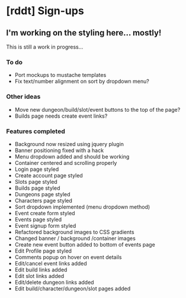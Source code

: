 # [rddt] Sign-ups
## I'm working on the styling here... mostly!

This is still a work in progress...

### To do
* Port mockups to mustache templates
* Fix text/number alignment on sort by dropdown menu?

### Other ideas
* Move new dungeon/build/slot/event buttons to the top of the page?
* Builds page needs create event links?

### Features completed
* Background now resized using jquery plugin
* Banner positioning fixed with a hack
* Menu dropdown added and should be working
* Container centered and scrolling properly
* Login page styled
* Create account page styled
* Slots page styled
* Builds page styled
* Dungeons page styled
* Characters page styled
* Sort dropdown implemented (menu dropdown method)
* Event create form styled
* Events page styled
* Event signup form styled
* Refactored background images to CSS gradients
* Changed banner / background /container images
* Create new event button added to bottom of events page
* Edit Profile page styled
* Comments popup on hover on event details
* Edit/cancel event links added
* Edit build links added
* Edit slot links added
* Edit/delete dungeon links added
* Edit build/character/dungeon/slot pages added
